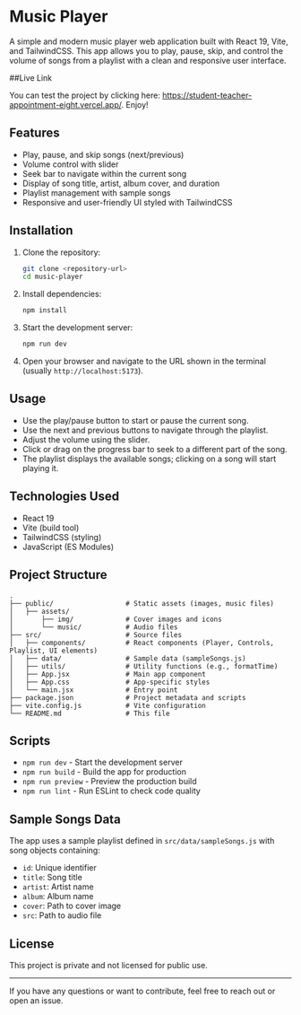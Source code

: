 # Music Player

A simple and modern music player web application built with React 19, Vite, and TailwindCSS. This app allows you to play, pause, skip, and control the volume of songs from a playlist with a clean and responsive user interface.

##Live Link

You can test the project by clicking here: https://student-teacher-appointment-eight.vercel.app/. Enjoy!
## Features

- Play, pause, and skip songs (next/previous)
- Volume control with slider
- Seek bar to navigate within the current song
- Display of song title, artist, album cover, and duration
- Playlist management with sample songs
- Responsive and user-friendly UI styled with TailwindCSS

## Installation

1. Clone the repository:
   ```bash
   git clone <repository-url>
   cd music-player
   ```

2. Install dependencies:
   ```bash
   npm install
   ```

3. Start the development server:
   ```bash
   npm run dev
   ```

4. Open your browser and navigate to the URL shown in the terminal (usually `http://localhost:5173`).

## Usage

- Use the play/pause button to start or pause the current song.
- Use the next and previous buttons to navigate through the playlist.
- Adjust the volume using the slider.
- Click or drag on the progress bar to seek to a different part of the song.
- The playlist displays the available songs; clicking on a song will start playing it.

## Technologies Used

- React 19
- Vite (build tool)
- TailwindCSS (styling)
- JavaScript (ES Modules)

## Project Structure

```
.
├── public/                  # Static assets (images, music files)
│   ├── assets/
│       ├── img/             # Cover images and icons
│       └── music/           # Audio files
├── src/                     # Source files
│   ├── components/          # React components (Player, Controls, Playlist, UI elements)
│   ├── data/                # Sample data (sampleSongs.js)
│   ├── utils/               # Utility functions (e.g., formatTime)
│   ├── App.jsx              # Main app component
│   ├── App.css              # App-specific styles
│   └── main.jsx             # Entry point
├── package.json             # Project metadata and scripts
├── vite.config.js           # Vite configuration
└── README.md                # This file
```

## Scripts

- `npm run dev` - Start the development server
- `npm run build` - Build the app for production
- `npm run preview` - Preview the production build
- `npm run lint` - Run ESLint to check code quality

## Sample Songs Data

The app uses a sample playlist defined in `src/data/sampleSongs.js` with song objects containing:

- `id`: Unique identifier
- `title`: Song title
- `artist`: Artist name
- `album`: Album name
- `cover`: Path to cover image
- `src`: Path to audio file

## License

This project is private and not licensed for public use.

---

If you have any questions or want to contribute, feel free to reach out or open an issue.
